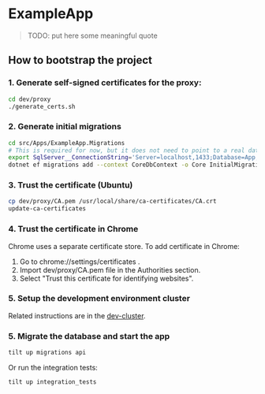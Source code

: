 # ExampleApp

>
> TODO: put here some meaningful quote
>

## How to bootstrap the project

### 1. Generate self-signed certificates for the proxy:

```sh
cd dev/proxy
./generate_certs.sh
```

### 2. Generate initial migrations

```sh
cd src/Apps/ExampleApp.Migrations
# This is required for now, but it does not need to point to a real database
export SqlServer__ConnectionString='Server=localhost,1433;Database=App;User Id=sa;Password=yourStrong(!)Password'
dotnet ef migrations add --context CoreDbContext -o Core InitialMigration # Our context
```

### 3. Trust the certificate (Ubuntu)

```sh
cp dev/proxy/CA.pem /usr/local/share/ca-certificates/CA.crt
update-ca-certificates
```

### 4. Trust the certificate in Chrome

Chrome uses a separate certificate store. To add certificate in Chrome:

1. Go to chrome://settings/certificates .
2. Import dev/proxy/CA.pem file in the Authorities section.
3. Select "Trust this certificate for identifying websites".

### 5. Setup the development environment cluster

Related instructions are in the [dev-cluster](../dev-cluster/README.md).

### 5. Migrate the database and start the app

```sh
tilt up migrations api
```

Or run the integration tests:

```sh
tilt up integration_tests
```
